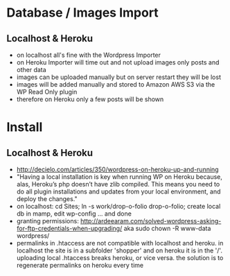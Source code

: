 # Database / Images Import

## Localhost & Heroku

- on localhost all's fine with the Wordpress Importer
- on Heroku Importer will time out and not upload images only posts and other data
- images can be uploaded manually but on server restart they will be lost
- images will be added manually and stored to Amazon AWS S3 via the WP Read Only plugin
- therefore on Heroku only a few posts will be shown
 




# Install

## Localhost & Heroku

- http://decielo.com/articles/350/wordpress-on-heroku-up-and-running
- "Having a local installation is key when running WP on Heroku because, alas, Heroku’s php doesn’t have zlib compiled. 
This means you need to do all plugin installations and updates from your local environment, and deploy the changes."
- on localhost: cd Sites; ln -s work/drop-o-folio drop-o-folio; create local db in mamp, edit wp-config ... and done
- granting permissions: http://ardeearam.com/solved-wordpress-asking-for-ftp-credentials-when-upgrading/ aka sudo chown -R www-data wordpress/
- permalinks in .htaccess are not compatible with localhost and heroku. in localhost the site is in a subfolder 'shopper' and on heroku it is in the '/'. uploading local .htaccess breaks heroku, or vice versa. the solution is to regenerate permalinks on heroku every time


